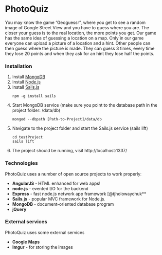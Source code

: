 # PhotoQuiz
You may know the game ”Geoguessr”, where you get to see a random image of Google Street View and you have to guess where you are. The closer your guess is to the real location, the more points you get. Our game has the same idea of guessing a location on a map. Only in our game everyone can upload a picture of a location and a hint. Other people can then guess where the picture is made. They can guess 3 times, every time they lose 20 points and when they ask for an hint they lose half the points.

### Installation

1. Install [MongoDB](https://www.mongodb.com/download-center?jmp=nav#community) 
2. Install [Node.js](https://nodejs.org/en/)
3. Install [Sails.js](http://sailsjs.com/get-started) 
	```
 	npm -g install sails
	```
4. Start MongoDB service (make sure you point to the database path in the project folder: /data/db)
	```
	mongod --dbpath [Path-to-Project]/data/db
	```
5. Navigate to the project folder and start the Sails.js service (sails lift)
	```
	cd testProject
	sails lift
	```
6. The project should be running, visit http://localhost:1337/ 


### Technologies

PhotoQuiz uses a number of open source projects to work properly:

* **AngularJS** - HTML enhanced for web apps!
* **node.js** - evented I/O for the backend
* **Express** - fast node.js network app framework [@tjholowaychuk**
* **Sails.js** - popular MVC framework for Node.js.
* **MongoDB** - document-oriented database program
* **jQuery** 

### External services
PhotoQuiz uses some external services
* **Google Maps**
* **Imgur** - for storing the images


